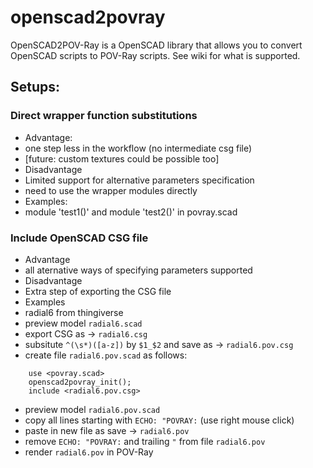 # openscad2povray

OpenSCAD2POV-Ray is a OpenSCAD library that allows you to convert OpenSCAD scripts to POV-Ray scripts. See wiki for what is supported.

## Setups:

### Direct wrapper function substitutions
* Advantage: 
 * one step less in the workflow (no intermediate csg file)
 * [future: custom textures could be possible too]
* Disadvantage
 * Limited support for alternative parameters specification
 * need to use the wrapper modules directly
* Examples:
 * module 'test1()' and module 'test2()' in povray.scad

### Include OpenSCAD CSG file 
* Advantage
 * all aternative ways of specifying parameters supported
* Disadvantage
 * Extra step of exporting the CSG file
* Examples
 * radial6 from thingiverse 
  * preview model `radial6.scad` 
  * export CSG as -> `radial6.csg`
  * subsitute `^(\s*)([a-z])` by `$1_$2` and save as  -> `radial6.pov.csg`
  * create file `radial6.pov.scad` as follows:
```
    use <povray.scad>
    openscad2povray_init();
    include <radial6.pov.csg>
```
  * preview model `radial6.pov.scad`
  * copy all lines starting with `ECHO: "POVRAY:` (use right mouse click) 
  * paste in new file as save -> `radial6.pov`
  * remove `ECHO: "POVRAY:` and trailing `"` from file `radial6.pov`
  * render `radial6.pov` in POV-Ray

